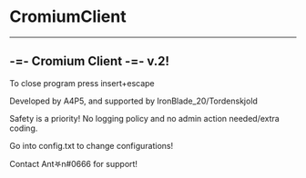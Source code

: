 # CromiumClient

------------------------------
-=- Cromium Client -=- v.2!
------------------------------

To close program press insert+escape

Developed by A4P5, and supported by IronBlade_20/Tordenskjold


Safety is a priority!
No logging policy and no admin action needed/extra coding.

Go into config.txt to change configurations!


Contact Ant𖤐n#0666 for support!
